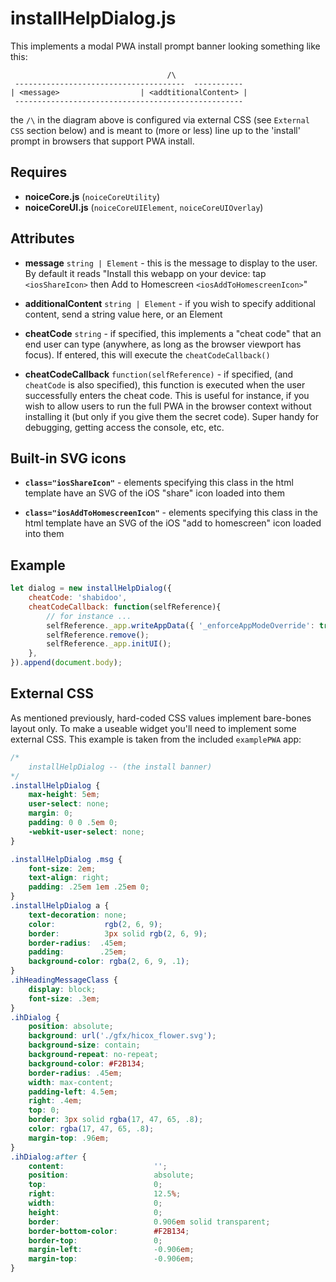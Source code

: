 # installHelpDialog.js

This implements a modal PWA install prompt banner looking something like this:

```text.plain
                                   /\
 --------------------------------------  -----------
| <message>                  | <addtitionalContent> |
 ---------------------------------------------------
```
the `/\` in the diagram above is configured via external CSS (see `External CSS` section below) and is meant to (more or less) line up to the 'install' prompt in browsers that support PWA install.


## Requires

* **noiceCore.js** (`noiceCoreUtility`)
* **noiceCoreUI.js** (`noiceCoreUIElement`, `noiceCoreUIOverlay`)

## Attributes

* **message** `string | Element` - this is the message to display to the user. By default it reads "Install this webapp on your device: tap `<iosShareIcon>` then Add to Homescreen `<iosAddToHomescreenIcon>`"

* **additionalContent** `string | Element` - if you wish to specify additional content, send a string value here, or an Element

* **cheatCode** `string` - if specified, this implements a "cheat code" that an end user can type (anywhere, as long as the browser viewport has focus). If entered, this will execute the `cheatCodeCallback()`

* **cheatCodeCallback** `function(selfReference)` - if specified, (and `cheatCode` is also specified), this function is executed when the user successfully enters the cheat code. This is useful for instance, if you wish to allow users to run the full PWA in the browser context without installing it (but only if you give them the secret code). Super handy for debugging, getting access the console, etc, etc.


## Built-in SVG icons

* **`class="iosShareIcon"`** - elements specifying this class in the html template have an SVG of the iOS "share" icon loaded into them

* **`class="iosAddToHomescreenIcon"`** - elements specifying this class in the html template have an SVG of the iOS "add to homescreen" icon loaded into them


## Example
```javascript
let dialog = new installHelpDialog({
    cheatCode: 'shabidoo',
    cheatCodeCallback: function(selfReference){
        // for instance ...
        selfReference._app.writeAppData({ '_enforceAppModeOverride': true });
        selfReference.remove();
        selfReference._app.initUI();
    },
}).append(document.body);
```

## External CSS
As mentioned previously, hard-coded CSS values implement bare-bones layout only. To make a useable widget you'll need to implement some external CSS. This example is taken from the included `examplePWA` app:

```css
/*
	installHelpDialog -- (the install banner)
*/
.installHelpDialog {
	max-height: 5em;
	user-select: none;
	margin: 0;
	padding: 0 0 .5em 0;
    -webkit-user-select: none;
}

.installHelpDialog .msg {
	font-size: 2em;
	text-align: right;
	padding: .25em 1em .25em 0;
}
.installHelpDialog a {
	text-decoration: none;
	color:		     rgb(2, 6, 9);
	border:          3px solid rgb(2, 6, 9);
	border-radius:  .45em;
	padding: 		.25em;
	background-color: rgba(2, 6, 9, .1);
}
.ihHeadingMessageClass {
	display: block;
	font-size: .3em;
}
.ihDialog {
	position: absolute;
	background: url('./gfx/hicox_flower.svg');
	background-size: contain;
	background-repeat: no-repeat;
	background-color: #F2B134;
	border-radius: .45em;
	width: max-content;
	padding-left: 4.5em;
	right: .4em;
	top: 0;
	border: 3px solid rgba(17, 47, 65, .8);
    color: rgba(17, 47, 65, .8);
	margin-top:	.96em;
}
.ihDialog:after {
	content: 					'';
	position: 					absolute;
	top: 						0;
	right: 						12.5%;
	width: 						0;
	height: 					0;
	border: 					0.906em solid transparent;
	border-bottom-color: 		#F2B134;
	border-top: 				0;
	margin-left:		 		-0.906em;
	margin-top: 				-0.906em;
}

```
